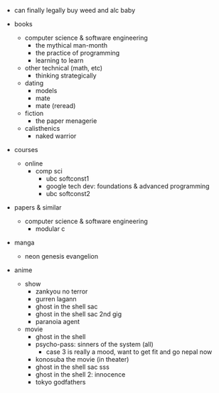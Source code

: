 - can finally legally buy weed and alc baby

- books
  - computer science & software engineering
    - the mythical man-month
    - the practice of programming
    - learning to learn
  - other technical (math, etc)
    - thinking strategically
  - dating
    - models
    - mate
    - mate (reread)
  - fiction
    - the paper menagerie
  - calisthenics
    - naked warrior
    
- courses
  - online
    - comp sci
      - ubc softconst1
      - google tech dev: foundations & advanced programming
      - ubc softconst2
      
- papers & similar 
  - computer science & software engineering
    - modular c
    
- manga
  - neon genesis evangelion

- anime
  - show
    - zankyou no terror
    - gurren lagann
    - ghost in the shell sac
    - ghost in the shell sac 2nd gig
    - paranoia agent
  - movie
    - ghost in the shell
    - psycho-pass: sinners of the system (all)
      - case 3 is really a mood, want to get fit and go nepal now
    - konosuba the movie (in theater)
    - ghost in the shell sac sss
    - ghost in the shell 2: innocence
    - tokyo godfathers
